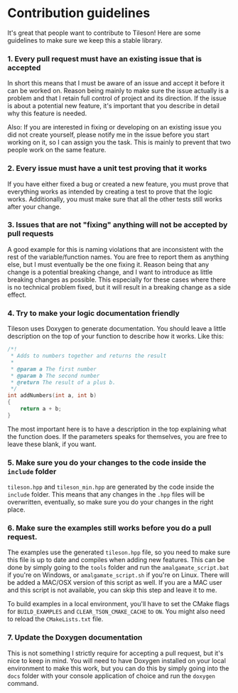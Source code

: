 # Contribution guidelines

It's great that people want to contribute to Tileson!
Here are some guidelines to make sure we keep this a stable library.

### 1. Every pull request must have an existing issue that is accepted
In short this means that I must be aware of an issue and accept it before it can be worked on. 
Reason being mainly to make sure the issue actually is a problem and that I retain full control of project and its direction. 
If the issue is about a potential new feature, it's important that you describe in detail why this feature is needed.

Also: If you are interested in fixing or developing on an existing issue you did not
create yourself, please notify me in the issue before you start working on it, so I 
can assign you the task. This is mainly to prevent that two people work on the 
same feature.

### 2. Every issue must have a unit test proving that it works
If you have either fixed a bug or created a new feature, you must prove that everything works
as intended by creating a test to prove that the logic works. Additionally, 
you must make sure that all the other tests still works after your change.

### 3. Issues that are not "fixing" anything will not be accepted by pull requests
A good example for this is naming violations that are inconsistent with the rest of 
the variable/function names. You are free to report them as anything else, but I
must eventually be the one fixing it. Reason being that any change is a potential 
breaking change, and I want to introduce as little breaking changes as possible. 
This especially for these cases where there is no technical problem fixed, but it
will result in a breaking change as a side effect.

### 4. Try to make your logic documentation friendly
Tileson uses Doxygen to generate documentation. You should leave a little 
description on the top of your function to describe how it works. Like this:
```c++
/*!
 * Adds to numbers together and returns the result
 * 
 * @param a The first number
 * @param b The second number
 * @return The result of a plus b.
 */
int addNumbers(int a, int b)
{
    return a + b;
}
```
The most important here is to have a description in the top explaining what the function does.
If the parameters speaks for themselves, you are free to leave these blank, if you want.

### 5. Make sure you do your changes to the code inside the `include` folder
`tileson.hpp` and `tileson_min.hpp` are generated by the code inside the `include` folder.
This means that any changes in the `.hpp` files will be overwritten, eventually, 
so make sure you do your changes in the right place.

### 6. Make sure the examples still works before you do a pull request.
The examples use the generated `tileson.hpp` file, so you need to make sure this file 
is up to date and compiles when adding new features. This can be done by simply going
to the `tools` folder and run the `amalgamate_script.bat` if you're on Windows, or
`amalgamate_script.sh` if you're on Linux. There will be added a MAC/OSX version of 
this script as well. If you are a MAC user and this script is not available, 
you can skip this step and leave it to me.

To build examples in a local environment, you'll have to set the CMake flags for 
`BUILD_EXAMPLES` and `CLEAR_TSON_CMAKE_CACHE` to `ON`. You might also need to reload 
the `CMakeLists.txt` file.

### 7. Update the Doxygen documentation
This is not something I strictly require for accepting a pull request, but it's nice
to keep in mind. You will need to have Doxygen installed on your local environment
to make this work, but you can do this by simply going into the `docs` folder with 
your console application of choice and run the `doxygen` command.